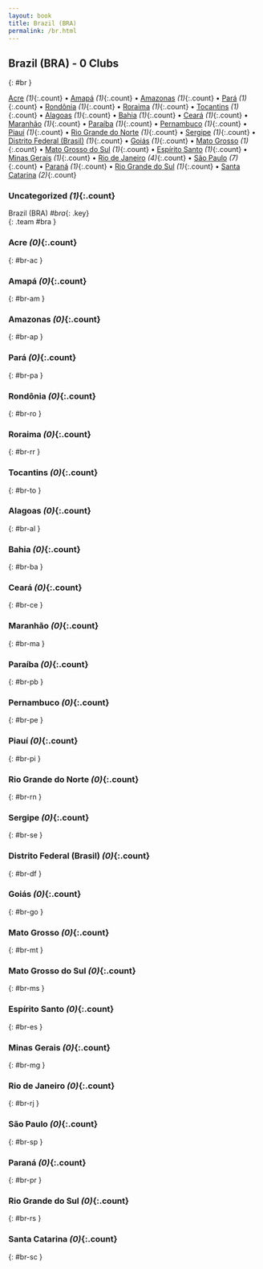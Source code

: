 ```yaml
---
layout: book
title: Brazil (BRA)
permalink: /br.html
---
```


## Brazil (BRA) - 0 Clubs
{: #br }






[Acre](#br-ac) _(1)_{:.count} • [Amapá](#br-am) _(1)_{:.count} • [Amazonas](#br-ap) _(1)_{:.count} • [Pará](#br-pa) _(1)_{:.count} • [Rondônia](#br-ro) _(1)_{:.count} • [Roraima](#br-rr) _(1)_{:.count} • [Tocantins](#br-to) _(1)_{:.count} • [Alagoas](#br-al) _(1)_{:.count} • [Bahia](#br-ba) _(1)_{:.count} • [Ceará](#br-ce) _(1)_{:.count} • [Maranhão](#br-ma) _(1)_{:.count} • [Paraíba](#br-pb) _(1)_{:.count} • [Pernambuco](#br-pe) _(1)_{:.count} • [Piauí](#br-pi) _(1)_{:.count} • [Rio Grande do Norte](#br-rn) _(1)_{:.count} • [Sergipe](#br-se) _(1)_{:.count} • [Distrito Federal (Brasil)](#br-df) _(1)_{:.count} • [Goiás](#br-go) _(1)_{:.count} • [Mato Grosso](#br-mt) _(1)_{:.count} • [Mato Grosso do Sul](#br-ms) _(1)_{:.count} • [Espírito Santo](#br-es) _(1)_{:.count} • [Minas Gerais](#br-mg) _(1)_{:.count} • [Rio de Janeiro](#br-rj) _(4)_{:.count} • [São Paulo](#br-sp) _(7)_{:.count} • [Paraná](#br-pr) _(1)_{:.count} • [Rio Grande do Sul](#br-rs) _(1)_{:.count} • [Santa Catarina](#br-sc) _(2)_{:.count}


### Uncategorized _(1)_{:.count}

Brazil  (BRA)  _#bra_{: .key} <br>
{: .team #bra }



### Acre _(0)_{:.count}
{: #br-ac }





<div class='columns300' markdown='1'>


</div>



### Amapá _(0)_{:.count}
{: #br-am }





<div class='columns300' markdown='1'>


</div>



### Amazonas _(0)_{:.count}
{: #br-ap }





<div class='columns300' markdown='1'>


</div>



### Pará _(0)_{:.count}
{: #br-pa }





<div class='columns300' markdown='1'>


</div>



### Rondônia _(0)_{:.count}
{: #br-ro }





<div class='columns300' markdown='1'>


</div>



### Roraima _(0)_{:.count}
{: #br-rr }





<div class='columns300' markdown='1'>


</div>



### Tocantins _(0)_{:.count}
{: #br-to }





<div class='columns300' markdown='1'>


</div>



### Alagoas _(0)_{:.count}
{: #br-al }





<div class='columns300' markdown='1'>


</div>



### Bahia _(0)_{:.count}
{: #br-ba }





<div class='columns300' markdown='1'>


</div>



### Ceará _(0)_{:.count}
{: #br-ce }





<div class='columns300' markdown='1'>


</div>



### Maranhão _(0)_{:.count}
{: #br-ma }





<div class='columns300' markdown='1'>


</div>



### Paraíba _(0)_{:.count}
{: #br-pb }





<div class='columns300' markdown='1'>


</div>



### Pernambuco _(0)_{:.count}
{: #br-pe }





<div class='columns300' markdown='1'>


</div>



### Piauí _(0)_{:.count}
{: #br-pi }





<div class='columns300' markdown='1'>


</div>



### Rio Grande do Norte _(0)_{:.count}
{: #br-rn }





<div class='columns300' markdown='1'>


</div>



### Sergipe _(0)_{:.count}
{: #br-se }





<div class='columns300' markdown='1'>


</div>



### Distrito Federal (Brasil) _(0)_{:.count}
{: #br-df }





<div class='columns300' markdown='1'>


</div>



### Goiás _(0)_{:.count}
{: #br-go }





<div class='columns300' markdown='1'>


</div>



### Mato Grosso _(0)_{:.count}
{: #br-mt }





<div class='columns300' markdown='1'>


</div>



### Mato Grosso do Sul _(0)_{:.count}
{: #br-ms }





<div class='columns300' markdown='1'>


</div>



### Espírito Santo _(0)_{:.count}
{: #br-es }





<div class='columns300' markdown='1'>


</div>



### Minas Gerais _(0)_{:.count}
{: #br-mg }





<div class='columns300' markdown='1'>


</div>



### Rio de Janeiro _(0)_{:.count}
{: #br-rj }





<div class='columns300' markdown='1'>


</div>



### São Paulo _(0)_{:.count}
{: #br-sp }





<div class='columns300' markdown='1'>


</div>



### Paraná _(0)_{:.count}
{: #br-pr }





<div class='columns300' markdown='1'>


</div>



### Rio Grande do Sul _(0)_{:.count}
{: #br-rs }





<div class='columns300' markdown='1'>


</div>



### Santa Catarina _(0)_{:.count}
{: #br-sc }





<div class='columns300' markdown='1'>


</div>


 
